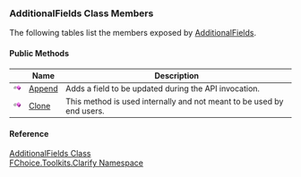 ﻿### AdditionalFields Class Members

The following tables list the members exposed by [AdditionalFields](FChoice.Toolkits.Clarify~FChoice.Toolkits.Clarify.AdditionalFields.md).

#### Public Methods

|   | Name | Description |
| --- | --- | --- |
| ![Public Method](dotnetimages/publicMethod.png) | [Append](FChoice.Toolkits.Clarify~FChoice.Toolkits.Clarify.AdditionalFields~Append.md) | Adds a field to be updated during the API invocation.   |
| ![Public Method](dotnetimages/publicMethod.png) | [Clone](FChoice.Toolkits.Clarify~FChoice.Toolkits.Clarify.AdditionalFields~Clone.md) | This method is used internally and not meant to be used by end users.   |





#### Reference

[AdditionalFields Class](FChoice.Toolkits.Clarify~FChoice.Toolkits.Clarify.AdditionalFields.md)  
[FChoice.Toolkits.Clarify Namespace](FChoice.Toolkits.Clarify~FChoice.Toolkits.Clarify_namespace.md)